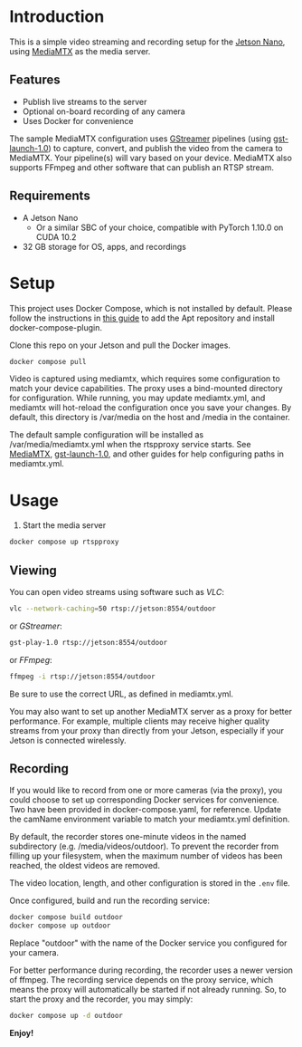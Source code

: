 # Introduction

This is a simple video streaming and recording setup for
the [Jetson Nano](https://www.nvidia.com/en-us/autonomous-machines/embedded-systems/jetson-nano/education-projects/),
using [MediaMTX](https://github.com/bluenviron/mediamtx) as the media server.

## Features

* Publish live streams to the server
* Optional on-board recording of any camera
* Uses Docker for convenience

The sample MediaMTX configuration uses [GStreamer](https://gstreamer.freedesktop.org/) pipelines
(using [gst-launch-1.0](https://gstreamer.freedesktop.org/documentation/tools/gst-launch.html?gi-language=c)) to
capture, convert, and publish the video from the camera to MediaMTX.
Your pipeline(s) will vary based on your device.
MediaMTX also supports FFmpeg and other software that can publish an RTSP stream.

## Requirements

* A Jetson Nano
   * Or a similar SBC of your choice, compatible with PyTorch 1.10.0 on CUDA 10.2
* 32 GB storage for OS, apps, and recordings

# Setup

This project uses Docker Compose, which is not installed by default.
Please follow the instructions in [this guide](https://docs.docker.com/engine/install/ubuntu/#install-using-the-repository) to add the Apt repository and install docker-compose-plugin.

Clone this repo on your Jetson and pull the Docker images.

```sh
docker compose pull
```

Video is captured using mediamtx, which requires some configuration to match your device capabilities.
The proxy uses a bind-mounted directory for configuration.
While running, you may update mediamtx.yml, and mediamtx will hot-reload the configuration once you save your changes.
By default, this directory is /var/media on the host and /media in the container.

The default sample configuration will be installed as /var/media/mediamtx.yml when the rtspproxy service starts.
See [MediaMTX](https://github.com/bluenviron/mediamtx),
[gst-launch-1.0](https://gstreamer.freedesktop.org/documentation/tools/gst-launch.html?gi-language=c),
and other guides for help configuring paths in mediamtx.yml.

# Usage

1. Start the media server

```sh
docker compose up rtspproxy
```

## Viewing

You can open video streams using software such as _VLC_:

```sh
vlc --network-caching=50 rtsp://jetson:8554/outdoor
```

or _GStreamer_:

```sh
gst-play-1.0 rtsp://jetson:8554/outdoor
```

or _FFmpeg_:

```sh
ffmpeg -i rtsp://jetson:8554/outdoor
```

Be sure to use the correct URL, as defined in mediamtx.yml.

You may also want to set up another MediaMTX server as a proxy for better performance.
For example, multiple clients may receive higher quality streams from your proxy than directly from your Jetson,
especially if your Jetson is connected wirelessly.

## Recording

If you would like to record from one or more cameras (via the proxy), you could choose to set up corresponding Docker services for
convenience.
Two have been provided in docker-compose.yaml, for reference.
Update the camName environment variable to match your mediamtx.yml definition.

By default, the recorder stores one-minute videos in the named subdirectory (e.g. /media/videos/outdoor).
To prevent the recorder from filling up your filesystem, when the maximum number of videos has been reached, the oldest
videos are removed.

The video location, length, and other configuration is stored in the `.env` file.

Once configured, build and run the recording service:

```sh
docker compose build outdoor
docker compose up outdoor
```

Replace "outdoor" with the name of the Docker service you configured for your camera.

For better performance during recording, the recorder uses a newer version of ffmpeg.
The recording service depends on the proxy service, which means the proxy will automatically be started if not already
running.
So, to start the proxy and the recorder, you may simply:

```sh
docker compose up -d outdoor
```

**Enjoy!**

